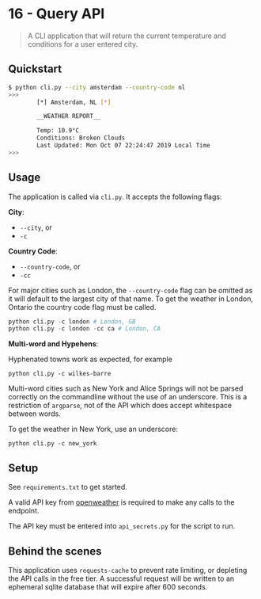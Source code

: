 # 16 - Query API

> A CLI application that will return the current temperature and conditions for a user entered city.

## Quickstart

```sh
$ python cli.py --city amsterdam --country-code nl
>>>
        [*] Amsterdam, NL [*]

        __WEATHER REPORT__

        Temp: 10.9°C
        Conditions: Broken Clouds
        Last Updated: Mon Oct 07 22:24:47 2019 Local Time
>>>
```

## Usage

The application is called via `cli.py`. It accepts the following flags:

**City**:

- `--city`, or
- `-c`

**Country Code**:

- `--country-code`, or
- `-cc`

For major cities such as London, the `--country-code` flag can be omitted as it will default to the largest city of that name. To get the weather in London, Ontario the country code flag must be called.

```python
python cli.py -c london # London, GB
python cli.py -c london -cc ca # London, CA
```

**Multi-word and Hypehens**:

Hyphenated towns work as expected, for example

`python cli.py -c wilkes-barre`

Multi-word cities such as New York and Alice Springs will not be parsed correctly on the commandline without the use of an underscore. This is a restriction of `argparse`, not of the API which does accept whitespace between words.

To get the weather in New York, use an underscore:

`python cli.py -c new_york`

## Setup

See `requirements.txt` to get started.

A valid API key from [openweather][1] is required to make any calls to the endpoint.

The API key must be entered into `api_secrets.py` for the script to run.

## Behind the scenes

This application uses `requests-cache` to prevent rate limiting, or depleting the API calls in the free tier. A successful request will be written to an ephemeral sqlite database that will expire after 600 seconds.

[1]: https://home.openweathermap.org/
